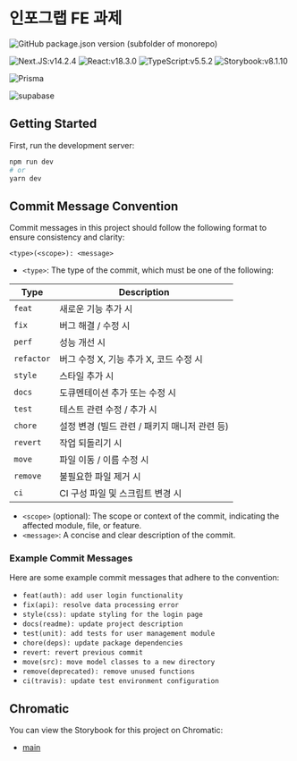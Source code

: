 # 인포그랩 FE 과제

![GitHub package.json version (subfolder of monorepo)](https://img.shields.io/github/package-json/v/hyunwlee-dev/survey-app)

![Next.JS:v14.2.4](https://img.shields.io/badge/v14.2.4-575757?logo=next.js&label=Next.js&labelColor=000000)
![React:v18.3.0](https://img.shields.io/badge/v18.3.0-575757?logo=react&logoColor=000000&label=React&labelColor=61DAFB)
![TypeScript:v5.5.2](https://img.shields.io/badge/v5.5.2-575757?logo=typescript&logoColor=FFFFFF&label=TypeScript&labelColor=3178C6)
![Storybook:v8.1.10](https://img.shields.io/badge/v8.1.10-575757?logo=sass&logoColor=FFFFFF&label=Storybook&labelColor=FF4785)

![Prisma](https://img.shields.io/badge/Prisma-black?logo=prisma&style=for-the-badge)

![supabase](https://shields.io/badge/supabase-black?logo=supabase&style=for-the-badge)

## Getting Started

First, run the development server:

```bash
npm run dev
# or
yarn dev
```

## Commit Message Convention

Commit messages in this project should follow the following format to ensure consistency and clarity:

```
<type>(<scope>): <message>
```

- `<type>`: The type of the commit, which must be one of the following:

| Type       | Description                                   |
| ---------- | --------------------------------------------- |
| `feat`     | 새로운 기능 추가 시                           |
| `fix`      | 버그 해결 / 수정 시                           |
| `perf`     | 성능 개선 시                                  |
| `refactor` | 버그 수정 X, 기능 추가 X, 코드 수정 시        |
| `style`    | 스타일 추가 시                                |
| `docs`     | 도큐멘테이션 추가 또는 수정 시                |
| `test`     | 테스트 관련 수정 / 추가 시                    |
| `chore`    | 설정 변경 (빌드 관련 / 패키지 매니저 관련 등) |
| `revert`   | 작업 되돌리기 시                              |
| `move`     | 파일 이동 / 이름 수정 시                      |
| `remove`   | 불필요한 파일 제거 시                         |
| `ci`       | CI 구성 파일 및 스크립트 변경 시              |

- `<scope>` (optional): The scope or context of the commit, indicating the affected module, file, or feature.
- `<message>`: A concise and clear description of the commit.

### Example Commit Messages

Here are some example commit messages that adhere to the convention:

- `feat(auth): add user login functionality`
- `fix(api): resolve data processing error`
- `style(css): update styling for the login page`
- `docs(readme): update project description`
- `test(unit): add tests for user management module`
- `chore(deps): update package dependencies`
- `revert: revert previous commit`
- `move(src): move model classes to a new directory`
- `remove(deprecated): remove unused functions`
- `ci(travis): update test environment configuration`

## Chromatic

You can view the Storybook for this project on Chromatic:

- [main](https://667507f713d80e50bf5f3f48-reaiinooit.chromatic.com/)
